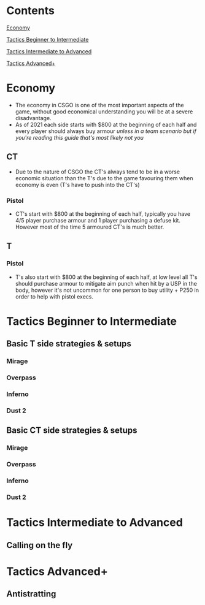 # Contents 

[Economy](#Economy)

[Tactics Beginner to Intermediate](#Tactics-Beginner-to-Intermediate)

[Tactics Intermediate to Advanced](#Tactics-Intermediate-to-Advanced)

[Tactics Advanced+](#Tactics-Advanced+)



# Economy 

- The economy in CSGO is one of the most important aspects of the game, without good economical understanding you will be at a severe disadvantage. 
- As of 2021 each side starts with $800 at the beginning of each half and every player should always buy armour *unless in a team scenario but if you're reading this guide that's most likely not you*



## CT 

- Due to the nature of CSGO the CT's always tend to be in a worse economic situation than the T's due to the game favouring them when economy is even (T's have to push into the CT's)

### 	Pistol

- CT's start with $800 at the beginning of each half, typically you have 4/5 player purchase armour and 1 player purchasing a defuse kit. However most of the time 5 armoured CT's is much better.

## T

### Pistol

- T's also start with $800 at the beginning of each half, at low level all T's should purchase armour to mitigate aim punch when hit by a USP in the body, however it's not uncommon for one person to buy utility + P250 in order to help with pistol execs.



# Tactics Beginner to Intermediate 

## Basic T side strategies & setups

### Mirage

### Overpass

### Inferno

### Dust 2

## Basic CT side strategies & setups

### Mirage

### Overpass

### Inferno

### Dust 2

# Tactics Intermediate to Advanced

## Calling on the fly

# Tactics Advanced+

## Antistratting







